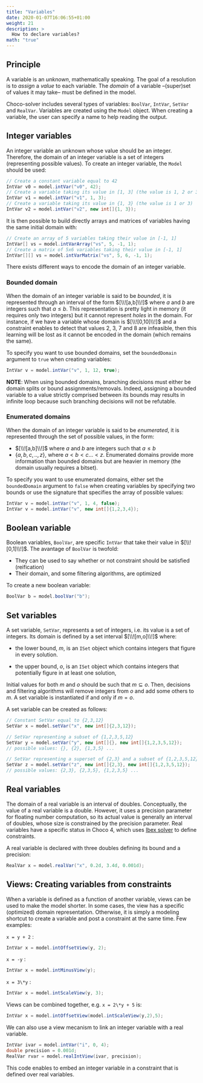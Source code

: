 ```yaml
---
title: "Variables"
date: 2020-01-07T16:06:55+01:00
weight: 21
description: >
  How to declare variables?
math: "true"  
---
```


## Principle

A variable is an *unknown*, mathematically speaking.
The goal of a resolution is to *assign* a *value* to each variable.
The *domain* of a variable –(super)set of values it may take– must be defined in the model.

Choco-solver includes several types of variables: `BoolVar`, `IntVar`, `SetVar` and `RealVar`.
Variables are created using the `Model` object.
When creating a variable, the user can specify a name to help reading the output.

## Integer variables

An integer variable an unknown whose value should be an integer. Therefore, the domain of an integer variable is a set of integers (representing possible values).
To create an integer variable, the `Model` should be used:

```java
// Create a constant variable equal to 42
IntVar v0 = model.intVar("v0", 42);
// Create a variable taking its value in [1, 3] (the value is 1, 2 or 3)
IntVar v1 = model.intVar("v1", 1, 3);
// Create a variable taking its value in {1, 3} (the value is 1 or 3)
IntVar v2 = model.intVar("v2", new int[]{1, 3});
```

It is then possible to build directly arrays and matrices of variables having the same initial domain with:

```java
// Create an array of 5 variables taking their value in [-1, 1]
IntVar[] vs = model.intVarArray("vs", 5, -1, 1);
// Create a matrix of 5x6 variables taking their value in [-1, 1]
IntVar[][] vs = model.intVarMatrix("vs", 5, 6, -1, 1);
```

There exists different ways to encode the domain of an integer variable.

### Bounded domain

When the domain of an integer variable is said to be *bounded*, it is represented through
an interval of the form $[\\![a,b]\\!]$ where $a$ and $b$ are integers such that $a \leq b$.
This representation is pretty light in memory (it requires only two integers) but it cannot represent *holes* in the domain.
For instance, if we have a variable whose domain is $[\\![0,10]\\!]$ and a constraint enables to detect that
values 2, 3, 7 and 8 are infeasible, then this learning will be lost as it cannot be encoded in the domain (which remains the same).

To specify you want to use bounded domains, set the `boundedDomain` argument to `true` when creating variables:

```java
IntVar v = model.intVar("v", 1, 12, true);
```

**NOTE**: When using bounded domains, branching decisions must either be domain splits or bound assignments/removals.
Indeed, assigning a bounded variable to a value strictly comprised between its bounds may results in infinite loop
because such branching decisions will not be refutable.

### Enumerated domains

When the domain of an integer variable is said to be *enumerated*, it is represented through
the set of possible values, in the form:
- $[\\![a,b]\\!]$ where $a$ and $b$ are integers such that $a \leq b$
- $\{a,b,c,..,z\}$, where $a < b < c ... < z$.
Enumerated domains provide more information than bounded domains but are heavier in memory (the domain usually requires a bitset).

To specify you want to use enumerated domains, either set the `boundedDomain` argument to `false` when creating variables by specifying two bounds
or use the signature that specifies the array of possible values:

```java
IntVar v = model.intVar("v", 1, 4, false);
IntVar v = model.intVar("v", new int[]{1,2,3,4});
```

## Boolean variable

Boolean variables, `BoolVar`, are specific `IntVar` that take their value in $[\\![0,1]\\!]$.
The avantage of `BoolVar` is twofold:
- They can be used to say whether or not constraint should be satisfied (reification)
- Their domain, and some filtering algorithms, are optimized

To create a new boolean variable:

```java
BoolVar b = model.boolVar("b");
```

## Set variables

A set variable, `SetVar`, represents a set of integers, i.e. its value is a set of integers.
Its domain is defined by a set interval $[\\![m,o]\\!]$ where:


* the lower bound, $m$, is an `ISet` object which contains integers that figure in every solution.


* the upper bound, $o$, is an `ISet` object which contains integers that potentially figure in at least one solution,

Initial values for both $m$ and $o$ should be such that $m \subseteq o$.
Then, decisions and filtering algorithms will remove integers from $o$ and add some others to $m$.
A set variable is instantiated if and only if $m = o$.

A set variable can be created as follows:

```java
// Constant SetVar equal to {2,3,12}
SetVar x = model.setVar("x", new int[]{2,3,12});

// SetVar representing a subset of {1,2,3,5,12}
SetVar y = model.setVar("y", new int[]{}, new int[]{1,2,3,5,12});
// possible values: {}, {2}, {1,3,5} ...

// SetVar representing a superset of {2,3} and a subset of {1,2,3,5,12}
SetVar z = model.setVar("z", new int[]{2,3}, new int[]{1,2,3,5,12});
// possible values: {2,3}, {2,3,5}, {1,2,3,5} ...
```

## Real variables

The domain of a real variable is an interval of doubles. Conceptually, the value of a real variable is a double.
However, it uses a precision parameter for floating number computation,
so its actual value is generally an interval of doubles, whose size is constrained by the precision parameter.
Real variables have a specific status in Choco 4, which uses [Ibex solver](http://www.ibex-lib.org/) to define constraints.

A real variable is declared with three doubles defining its bound and a precision:

```java
RealVar x = model.realVar("x", 0.2d, 3.4d, 0.001d);
```

## Views: Creating variables from constraints

When a variable is defined as a function of another variable, views can be
used to make the model shorter. In some cases, the view has a specific (optimized) domain representation.
Otherwise, it is simply a modeling shortcut to create a variable and post a constraint at the same time.
Few examples:

`x = y + 2` :

```java
IntVar x = model.intOffsetView(y, 2);
```

`x = -y` :

```java
IntVar x = model.intMinusView(y);
```

`x = 3\*y` :

```java
IntVar x = model.intScaleView(y, 3);
```

Views can be combined together, e.g. `x = 2\*y + 5` is:

```java
IntVar x = model.intOffsetView(model.intScaleView(y,2),5);
```

We can also use a view mecanism to link an integer variable with a real variable.

```java
IntVar ivar = model.intVar("i", 0, 4);
double precision = 0.001d;
RealVar rvar = model.realIntView(ivar, precision);
```

This code enables to embed an integer variable in a constraint that is defined over real variables.
